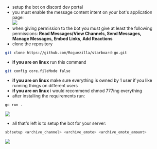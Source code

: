 - setup the bot on discord dev portal  
- you must enable the message content intent on your bot's application page:  
![](https://i.imgur.com/qL2etXv.png)
- when giving permission to the bot you must give at least the following permissions: **Read Messages/View Channels, Send Messages, Manage Messages, Embed Links, Add Reactions**  
- clone the repository
```bash
git clone https://github.com/Roguezilla/starboard-go.git
```
- **if you are on linux** run this command
```bash
git config core.fileMode false
```
- **if you are on linux** make sure everything is owned by 1 user if you like running things on different users
- **if you are on linux** i would recommend chmod 777ing everything
- after installing the requirements run:  
```bash
go run .
```
![](https://i.imgur.com/PXNRQog.png)
- all that's left is to setup the bot for your server:
```bash
sb!setup <archive_channel> <archive_emote> <archive_emote_amount>
```
![](https://i.imgur.com/ex6q23f.png)  